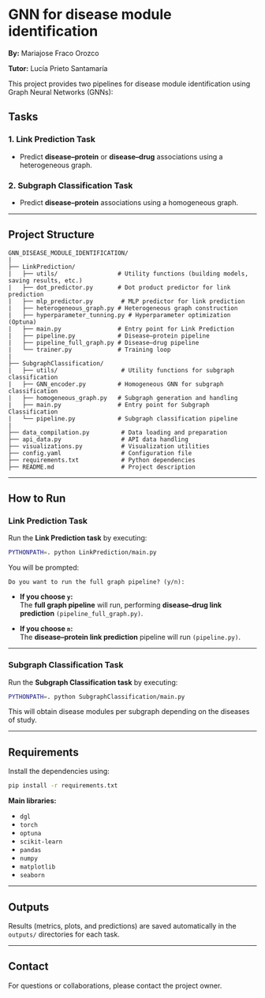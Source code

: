 # GNN for disease module identification
**By:** Mariajose Fraco Orozco

**Tutor:** Lucía Prieto Santamaría

This project provides two pipelines for disease module identification using Graph Neural Networks (GNNs):

## Tasks

### 1. Link Prediction Task

- Predict **disease–protein** or **disease–drug** associations using a heterogeneous graph.

### 2. Subgraph Classification Task

- Predict **disease–protein** associations using a homogeneous graph.

---

## Project Structure

```
GNN_DISEASE_MODULE_IDENTIFICATION/
|
├── LinkPrediction/
|   ├── utils/                 # Utility functions (building models, saving results, etc.)
|   ├── dot_predictor.py       # Dot product predictor for link prediction
|   ├── mlp_predictor.py        # MLP predictor for link prediction
|   ├── heterogeneous_graph.py # Heterogeneous graph construction
|   ├── hyperparameter_tunning.py # Hyperparameter optimization (Optuna)
|   ├── main.py                # Entry point for Link Prediction
|   ├── pipeline.py            # Disease–protein pipeline
|   ├── pipeline_full_graph.py # Disease–drug pipeline
|   └── trainer.py             # Training loop
|
├── SubgraphClassification/
|   ├── utils/                  # Utility functions for subgraph classification
|   ├── GNN_encoder.py         # Homogeneous GNN for subgraph classification
|   ├── homogeneous_graph.py   # Subgraph generation and handling
|   ├── main.py                # Entry point for Subgraph Classification
|   └── pipeline.py            # Subgraph classification pipeline
|
├── data_compilation.py         # Data loading and preparation
├── api_data.py                 # API data handling
├── visualizations.py           # Visualization utilities
├── config.yaml                 # Configuration file
├── requirements.txt            # Python dependencies
├── README.md                   # Project description
```

---

## How to Run

### Link Prediction Task

Run the **Link Prediction task** by executing:

```bash
PYTHONPATH=. python LinkPrediction/main.py
```

You will be prompted:

```
Do you want to run the full graph pipeline? (y/n):
```

- **If you choose `y`:**\
  The **full graph pipeline** will run, performing **disease–drug link prediction** `(pipeline_full_graph.py)`.

- **If you choose `n`:**\
  The **disease–protein link prediction** pipeline will run `(pipeline.py)`.

---

### Subgraph Classification Task

Run the **Subgraph Classification task** by executing:

```bash
PYTHONPATH=. python SubgraphClassification/main.py
```

This will obtain disease modules per subgraph depending on the diseases of study.

---

## Requirements

Install the dependencies using:

```bash
pip install -r requirements.txt
```

**Main libraries:**

- `dgl`
- `torch`
- `optuna`
- `scikit-learn`
- `pandas`
- `numpy`
- `matplotlib`
- `seaborn`

---

## Outputs

Results (metrics, plots, and predictions) are saved automatically in the `outputs/` directories for each task.

---

## Contact

For questions or collaborations, please contact the project owner.

